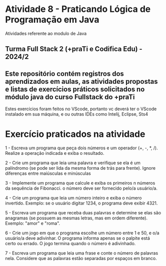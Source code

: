 # Atividade 8 - Praticando Lógica de Programação em Java
Atividades referente ao modulo de Java

## Turma Full Stack 2 (+praTi e Codifica Edu) - 2024/2 
## Este repositório contém registros dos aprendizados em aulas, as atividades propostas e listas de exercícios práticos solicitados no módulo java do curso Fullstack do +praTi
Estes exercícios foram feitos no VScode, portanto vc deverá ter o VScode instalado em sua máquina, e ou outras IDEs como Intelij, Eclipse, Sts4

# Exercício praticados na atividade

1 - Escreva um programa que peça dois números e um operador (+, -, *, /). 
    Realize a operação indicada e exiba o resultado.
    
2 - Crie um programa que leia uma palavra e verifique se ela é um palíndromo (se pode ser lida da mesma forma de trás para frente). 
    Ignore diferenças entre maiúsculas e minúsculas

3 - Implemente um programa que calcule e exiba os primeiros n números da sequência de Fibonacci. 
    o número deve ser fornecido pelo/a usuário/a.

4 - Crie um programa que leia um número inteiro e exiba o número invertido. 
    Exemplo: se o usuário digitar 1234, o programa deve exibir 4321.

5 - Escreva um programa que receba duas palavras e determine se elas são anagramas (se possuem as mesmas letras, mas em ordem diferente).
    Exemplo: "amor" e "roma".

6 - Crie um jogo em que o programa escolhe um número entre 1 e 50, e o/a usuário/a deve adivinhar.
    O programa informa apenas se o palpite está certo ou errado. O jogo termina quando o número é adivinhado.

7 - Escreva um programa que leia uma frase e conte o número de palavras nela. 
    Considere que as palavras estão separadas por espaços em branco.
